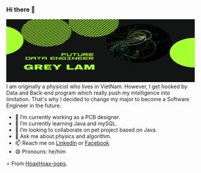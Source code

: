 ### Hi there 👋

![Banner](https://github.com/HoaxHoax-oops/HoaxHoax-oops/blob/master/FUTURE%20DATA%20ENGINEERS%20(1).png)
I am originally a physicist who lives in VietNam. However, I get hooked by Data and Back-end program which really push my intelligence into limitation. That's why I decided to change my major to become a Software Engineer in the future.

- 🔭 I’m currently working as a PCB designer.
- 🌱 I’m currently learning Java and mySQL.
- 👯 I’m looking to collaborate on pet project based on Java.
- 💬 Ask me about physics and algorithm.
- 📫 Reach me on <a href="https://www.linkedin.com/in/grey-lam-4107461a2/">LinkedIn</a> or <a href="https://www.facebook.com/thong.lam.37625/">Facebook</a>
- 😄 Pronouns: he/him

⭐️ From [HoaxHoax-oops](https://github.com/HoaxHoax-oops).
